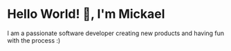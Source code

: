 # Hello World! 👋, I'm Mickael

I am a passionate software developer creating new products and having fun with the process :)
